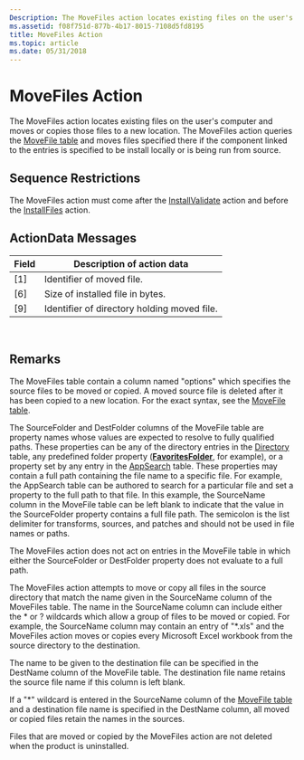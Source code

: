```yaml
---
Description: The MoveFiles action locates existing files on the user's computer and moves or copies those files to a new location.
ms.assetid: f08f751d-877b-4b17-8015-7108d5fd8195
title: MoveFiles Action
ms.topic: article
ms.date: 05/31/2018
---
```


# MoveFiles Action

The MoveFiles action locates existing files on the user's computer and moves or copies those files to a new location. The MoveFiles action queries the [MoveFile table](movefile-table.md) and moves files specified there if the component linked to the entries is specified to be install locally or is being run from source.

## Sequence Restrictions

The MoveFiles action must come after the [InstallValidate](installvalidate-action.md) action and before the [InstallFiles](installfiles-action.md) action.

## ActionData Messages



| Field | Description of action data                  |
|-------|---------------------------------------------|
| \[1\] | Identifier of moved file.                   |
| \[6\] | Size of installed file in bytes.            |
| \[9\] | Identifier of directory holding moved file. |



 

## Remarks

The MoveFiles table contain a column named "options" which specifies the source files to be moved or copied. A moved source file is deleted after it has been copied to a new location. For the exact syntax, see the [MoveFile table](movefile-table.md).

The SourceFolder and DestFolder columns of the MoveFile table are property names whose values are expected to resolve to fully qualified paths. These properties can be any of the directory entries in the [Directory](directory-table.md) table, any predefined folder property ([**FavoritesFolder**](favoritesfolder.md), for example), or a property set by any entry in the [AppSearch](appsearch-table.md) table. These properties may contain a full path containing the file name to a specific file. For example, the AppSearch table can be authored to search for a particular file and set a property to the full path to that file. In this example, the SourceName column in the MoveFile table can be left blank to indicate that the value in the SourceFolder property contains a full file path. The semicolon is the list delimiter for transforms, sources, and patches and should not be used in file names or paths.

The MoveFiles action does not act on entries in the MoveFile table in which either the SourceFolder or DestFolder property does not evaluate to a full path.

The MoveFiles action attempts to move or copy all files in the source directory that match the name given in the SourceName column of the MoveFiles table. The name in the SourceName column can include either the \* or ? wildcards which allow a group of files to be moved or copied. For example, the SourceName column may contain an entry of "\*.xls" and the MoveFiles action moves or copies every Microsoft Excel workbook from the source directory to the destination.

The name to be given to the destination file can be specified in the DestName column of the MoveFile table. The destination file name retains the source file name if this column is left blank.

If a "\*" wildcard is entered in the SourceName column of the [MoveFile table](movefile-table.md) and a destination file name is specified in the DestName column, all moved or copied files retain the names in the sources.

Files that are moved or copied by the MoveFiles action are not deleted when the product is uninstalled.

 

 



